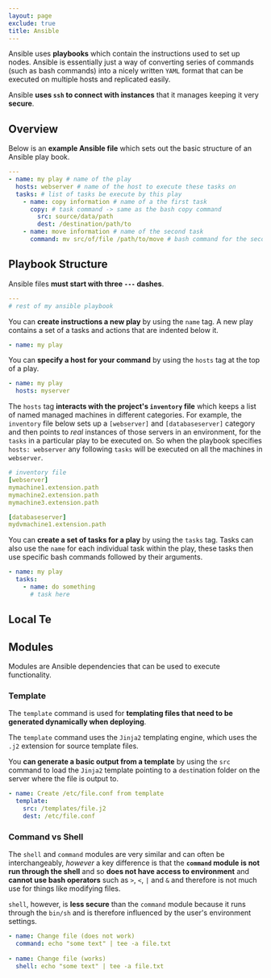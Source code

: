 ```yaml
---
layout: page
exclude: true
title: Ansible
---
```


Ansible uses **playbooks** which contain the instructions used to set up nodes. Ansible is essentially just a way of converting series of commands (such as bash commands) into a nicely written `YAML` format that can be executed on multiple hosts and replicated easily.

Ansible **uses `ssh` to connect with instances** that it manages keeping it very **secure**.

## Overview

Below is an **example Ansible file** which sets out the basic structure of an Ansible play book.
```yaml
---
- name: my play # name of the play
  hosts: webserver # name of the host to execute these tasks on
  tasks: # list of tasks be execute by this play
    - name: copy information # name of a the first task
      copy: # task command -> same as the bash copy command
        src: source/data/path
        dest: /destination/path/to
    - name: move information # name of the second task
      command: mv src/of/file /path/to/move # bash command for the second command
```

## Playbook Structure

Ansible files **must start with three `---` dashes**.
```yaml
---
# rest of my ansible playbook
```

You can **create instructions a new play** by using the `name` tag. A new play contains a set of a tasks and actions that are indented below it.
```yaml
- name: my play
```

You can **specify a host for your command** by using the `hosts` tag at the top of a play.
```yaml
- name: my play
  hosts: myserver
```

The `hosts` tag **interacts with the project's `inventory` file** which keeps a list of named managed machines in different categories. For example, the `inventory` file below sets up a `[webserver]` and `[databaseserver]` category and then points to *real* instances of those servers in an environment, for the `tasks` in a particular play to be executed on. So when the playbook specifies `hosts: webserver` any following `tasks` will be executed on all the machines in `webserver`.
```yaml
# inventory file
[webserver]
mymachine1.extension.path
mymachine2.extension.path
mymachine3.extension.path

[databaseserver]
mydvmachine1.extension.path
```

You can **create a set of tasks for a play** by using the `tasks` tag. Tasks can also use the `name` for each individual task within the play, these tasks then use specific bash commands followed by their arguments.
```yaml
- name: my play
  tasks:
    - name: do something
      # task here
```

## Local Te

## Modules

Modules are Ansible dependencies that can be used to execute functionality.

### Template

The `template` command is used for **templating files that need to be generated dynamically when deploying**.

The `template` command uses the `Jinja2` templating engine, which uses the `.j2` extension for source template files.

You **can generate a basic output from a template** by using the `src` command to load the `Jinja2` template pointing to a `dest`ination folder on the server where the file is output to.
```yaml
- name: Create /etc/file.conf from template
  template:
    src: /templates/file.j2
    dest: /etc/file.conf
```

### Command vs Shell

The `shell` and `command` modules are very similar and can often be interchangeably, *however* a key difference is that the **`command` module is not run through the shell** and so **does not have access to environment** and **cannot use bash operators** such as `>`, `<`, `|` and `&` and therefore is not much use for things like modifying files.

`shell`, however, is **less secure** than the `command` module because it runs through the `bin/sh` and is therefore influenced by the user's environment settings.
```yaml
- name: Change file (does not work)
  command: echo "some text" | tee -a file.txt
 
- name: Change file (works)
  shell: echo "some text" | tee -a file.txt
```



<!--stackedit_data:
eyJoaXN0b3J5IjpbMTAwNTY5MDgwNCw1NzIyNTg5Miw5MDI4MD
c1OTcsMzA2MjcxNTcxLDIxNjQ0MTc2NSwtMzM2MzcyMzQ0XX0=

-->